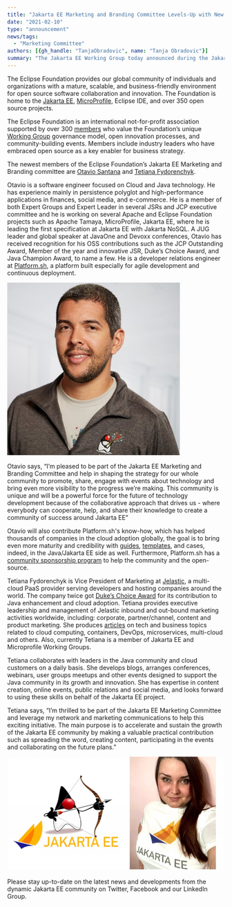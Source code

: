 ```yaml
---
title: "Jakarta EE Marketing and Branding Committee Levels-Up with New Members"
date: "2021-02-10"
type: "announcement"
news/tags:
  - "Marketing Committee"
authors: [{gh_handle: "TanjaObradovic", name: "Tanja Obradovic"}]
summary: "The Jakarta EE Working Group today announced during the JakartaOne Livestream virtual conference the release of the Jakarta EE 8 Full Platform and Web Profile specifications and related Technology Compatibility Kits (TCKs). This release provides a new baseline for the evolution and innovation of enterprise Java technologies under an open, vendor-neutral, community-driven process."
---
```



The Eclipse Foundation provides our global community of individuals and organizations with a mature, scalable, and business-friendly environment for open source software collaboration and innovation. The Foundation is home to the [Jakarta EE](https://jakarta.ee/), [MicroProfile](https://microprofile.io/), Eclipse IDE, and over 350 open source projects.

The Eclipse Foundation is an international not-for-profit association supported by over 300 [members](https://www.eclipse.org/membership) who value the Foundation’s unique [Working Group](https://www.eclipse.org/org/workinggroups/) governance model, open innovation processes, and community-building events. Members include industry leaders who have embraced open source as a key enabler for business strategy.

The newest members of the Eclipse Foundation’s Jakarta EE Marketing and Branding committee are [Otavio Santana](https://twitter.com/otaviojava) and [Tetiana Fydorenchyk](https://twitter.com/tetiana_ftv). 

Otavio is a software engineer focused on Cloud and Java technology. He has experience mainly in persistence polyglot and high-performance applications in finances, social media, and e-commerce. He is a member of both Expert Groups and Expert Leader in several JSRs and JCP executive committee and he is working on several Apache and Eclipse Foundation projects such as Apache Tamaya, MicroProfile, Jakarta EE, where he is leading the first specification at Jakarta EE with Jakarta NoSQL. A JUG leader and global speaker at JavaOne and Devoxx conferences, Otavio has received recognition for his OSS contributions such as the JCP Outstanding Award, Member of the year and innovative JSR, Duke’s Choice Award, and Java Champion Award, to name a few. He is a developer relations engineer at [Platform.sh](https://platform.sh/), a platform built especially for agile development and continuous deployment. 


![](otavio.png)


Otavio says, “I’m pleased to be part of the Jakarta EE Marketing and Branding Committee and help in shaping the strategy for our whole community to promote, share, engage with events about technology and bring even more visibility to the progress we’re making. This community is unique and will be a powerful force for the future of technology development because of the collaborative approach that drives us - where everybody can cooperate, help, and share their knowledge to create a community of success around Jakarta EE”

Otavio will also contribute Platform.sh's know-how, which has helped thousands of companies in the cloud adoption globally, the goal is to bring even more maturity and credibility with [guides](https://docs.platform.sh/guides.html), [templates](https://docs.platform.sh/development/templates.html#java), and cases, indeed, in the Java/Jakarta EE side as well. Furthermore, Platform.sh has a [community sponsorship program](https://docs.google.com/document/d/1yXrjk4obCOaRThqUiL0h3llOldOHbGVXAyYYHEFjcko/edit#heading=h.fgys9p2kbv6) to help the community and the open-source.

Tetiana Fydorenchyk is Vice President of Marketing at [Jelastic](https://jelastic.com/), a multi-cloud PaaS provider serving developers and hosting companies around the world. The company twice got [Duke’s Choice Award](https://jelastic.com/blog/duke-choice-award-2018-winner/) for its contribution to Java enhancement and cloud adoption. Tetiana provides executive leadership and management of Jelastic inbound and out-bound marketing activities worldwide, including: corporate, partner/channel, content and product marketing. She produces [articles](https://jelastic.com/blog/) on tech and business topics related to cloud computing, containers, DevOps, microservices, multi-cloud and others. Also, currently Tetiana is a member of Jakarta EE and Microprofile Working Groups.

Tetiana collaborates with leaders in the Java community and cloud customers on a daily basis. She develops blogs, arranges conferences, webinars, user groups meetups and other events designed to support the Java community in its growth and innovation. She has expertise in content creation, online events, public relations and social media, and looks forward to using these skills on behalf of the Jakarta EE project.

Tetiana says, “I’m thrilled to be part of the Jakarta EE Marketing Committee and leverage my network and marketing communications to help this exciting initiative. The main purpose is to accelerate and sustain the growth of the Jakarta EE community by making a valuable practical contribution such as spreading the word, creating content, participating in the events and collaborating on the future plans.”

![](tetiana.png)

Please stay up-to-date on the latest news and developments from the dynamic Jakarta EE community on Twitter, Facebook and our LinkedIn Group. 